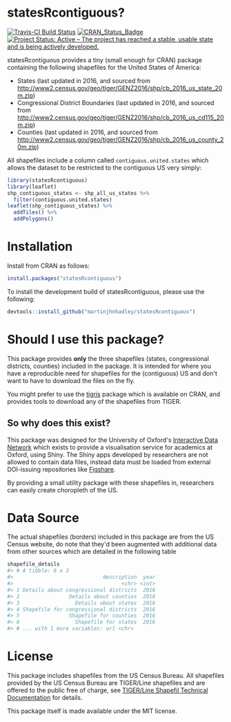 
<!-- README.md is generated from README.Rmd. Please edit that file -->
statesRcontiguous?
==================

[![Travis-CI Build Status](https://travis-ci.org/martinjhnhadley/statesRcontiguous.svg?branch=master)](https://travis-ci.org/martinjhnhadley/statesRcontiguous) [![CRAN\_Status\_Badge](http://www.r-pkg.org/badges/version/statesRcontiguous)](https://cran.r-project.org/package=statesRcontiguous) [![Project Status: Active – The project has reached a stable, usable state and is being actively developed.](http://www.repostatus.org/badges/latest/active.svg)](http://www.repostatus.org/#active)

statesRcontiguous provides a tiny (small enough for CRAN) package containing the following shapefiles for the United States of America:

-   States (last updated in 2016, and sourced from <http://www2.census.gov/geo/tiger/GENZ2016/shp/cb_2016_us_state_20m.zip>)
-   Congressional District Boundaries (last updated in 2016, and sourced from <http://www2.census.gov/geo/tiger/GENZ2016/shp/cb_2016_us_cd115_20m.zip>)
-   Counties (last updated in 2016, and sourced from <http://www2.census.gov/geo/tiger/GENZ2016/shp/cb_2016_us_county_20m.zip>)

All shapefiles include a column called `contiguous.united.states` which allows the dataset to be restricted to the contiguous US very simply:

``` r
library(statesRcontiguous)
library(leaflet)
shp_contiguous_states <- shp_all_us_states %>%
  filter(contiguous.united.states)
leaflet(shp_contiguous_states) %>%
  addTiles() %>%
  addPolygons()
```

Installation
============

Install from CRAN as follows:

``` r
install.packages("statesRcontiguous")
```

To install the development build of statesRcontiguous, please use the following:

``` r
devtools::install_github("martinjhnhadley/statesRcontiguous")
```

Should I use this package?
==========================

This package provides **only** the three shapefiles (states, congressional districts, counties) included in the package. It is intended for where you have a reproducible need for shapefiles for the (contiguous) US and don't want to have to download the files on the fly.

You might prefer to use the [tigris](https://github.com/walkerke/tigris) package which is available on CRAN, and provides tools to download any of the shapefiles from TIGER.

So why does this exist?
-----------------------

This package was designed for the University of Oxford's [Interactive Data Network](http://idn.it.ox.ac.uk) which exists to provide a visualisation service for academics at Oxford, using Shiny. The Shiny apps developed by researchers are not allowed to contain data files, instead data must be loaded from external DOI-issuing repositories like [Figshare](www.figshare.com).

By providing a small utility package with these shapefiles in, researchers can easily create choropleth of the US.

Data Source
===========

The actual shapefiles (borders) included in this package are from the US Census website, do note that they'd been augmented with additional data from other sources which are detailed in the following table

``` r
shapefile_details
#> # A tibble: 6 x 3
#>                             description  year
#>                                   <chr> <int>
#> 1 Details about congressional districts  2016
#> 2                Details about counties  2016
#> 3                  Details about states  2016
#> 4 Shapefile for congressional districts  2016
#> 5                Shapefile for counties  2016
#> 6                  Shapefile for states  2016
#> # ... with 1 more variables: url <chr>
```

License
=======

This package includes shapefiles from the US Census Bureau. All shapefiles provided by the US Census Bureau are TIGER/Line shapefiles and are offered to the public free of charge, see [TIGER/Line Shapefil Technical Documentation](http://www2.census.gov/geo/pdfs/maps-data/data/tiger/tgrshp2016/TGRSHP2016_TechDoc.pdf) for details.

This package itself is made available under the MIT license.
